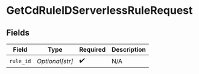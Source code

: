 # GetCdRuleIDServerlessRuleRequest


## Fields

| Field              | Type               | Required           | Description        |
| ------------------ | ------------------ | ------------------ | ------------------ |
| `rule_id`          | *Optional[str]*    | :heavy_check_mark: | N/A                |